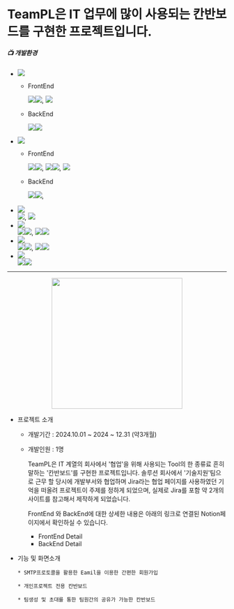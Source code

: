 
# TeamPL은 IT 업무에 많이 사용되는 칸반보드를 구현한 프로젝트입니다.

##### 📺 개발환경
* <img src="https://img.shields.io/badge/Language-%23121011?style=plastic"/>
    
    * FrontEnd
          <div>
              <img src="https://img.shields.io/badge/JavaScript-F7DF1E?style=float-square&logo=JavaScript&logoColor=white"><img src="https://img.shields.io/badge/ES6-515151?style=float-square">,
              <img src="https://img.shields.io/badge/TypeScript-3178C6?style=float-square&logo=TypeScript&logoColor=white">
          </div>

    * BackEnd
           <div>
               <img src="https://img.shields.io/badge/java-%23ED8B00?style=float-square&logo=openjdk&logoColor=white"><img src="https://img.shields.io/badge/17-515151?style=float-square">
           </div>
    

* <img src="https://img.shields.io/badge/Library%20&%20Framwork-%23121011?style=plastic"/>

    * FrontEnd
              <div>
                  <img src="https://img.shields.io/badge/React.js-61DAFB?style=float-square&logo=React&logoColor=white"/><img src="https://img.shields.io/badge/18-515151?style=float-square">,
                  <img src="https://img.shields.io/badge/Axios-5A29E4?style=float-square&logo=Axios&logoColor=white"/><img src="https://img.shields.io/badge/1.6.8-515151?style=float-square">,
                  <img src="https://img.shields.io/badge/Zustand 4.5.2-515151?style=float-square">
              </div>

    * BackEnd
             <div>
                  <img src="https://img.shields.io/badge/springboot-6DB33F?style=float-square&logo=springboot&logoColor=white"><img src="https://img.shields.io/badge/3.2.5-515151?style=float-square">,
              </div>

* <img src="https://img.shields.io/badge/Web-%23121011?style=plastic"/>
              <div>
                  <img src="https://img.shields.io/badge/HTML5-E34F26?style=float-square&logo=HTML5&logoColor=white"/>, <img src ="https://img.shields.io/badge/CSS3-1572B6?style=float-square&logo=CSS3&logoColor=white"/>
              </div>

* <img src="https://img.shields.io/badge/Database-%23121011?style=plastic"/>
                <div>
                    <img src="https://img.shields.io/badge/MySQL-4479A1?style=float-square&logo=MySql&logoColor=white"><img src="https://img.shields.io/badge/8.0-515151?style=float-square">,
                     <img src="https://img.shields.io/badge/Redis-FF4438?style=float-square&logo=Redis&logoColor=white"><img src="https://img.shields.io/badge/7.4.1-515151?style=float-square">
                </div>
* <img src="https://img.shields.io/badge/ORM-%23121011?style=plastic"/>
                <div>
                    <img src="https://img.shields.io/badge/Spring%20Data%20JPA-6DB33F?style=float-square&logo=Spring&logoColor=white"/><img src="https://img.shields.io/badge/3.2.5-515151?style=float-square">,
                    <img src="https://img.shields.io/badge/QueryDsl-6DB33F?style=float-square"/><img src="https://img.shields.io/badge/5.0.0-515151?style=float-square">
                </div>

* <img src="https://img.shields.io/badge/Build-%23121011?style=plastic">
                 <div>
                    <img src="https://img.shields.io/badge/Gradle-02303A?style=float-square&logo=Gradle&logoColor=white"><img src="https://img.shields.io/badge/8.10.2-515151?style=float-square">
                 </div>
------------------

<p align="center">
    <img src="https://github.com/user-attachments/assets/c00638bf-e3b3-439b-906c-c32de9081d93" width=300 height=300/>
</p>


* 프로젝트 소개 

    - 개발기간 : 2024.10.01 ~ 2024 ~ 12.31 (약3개월)
    - 개발인원 : 1명
 
      TeamPL은 IT 계열의 회사에서 '협업'을 위해 사용되는 Tool의 한 종류료 흔히 말하는 '칸반보드'를 구현한 프로젝트입니다.
      솔루션 회사에서 '기술지원'팀으로 근무 할 당시에 개발부서와 협업하며 Jira라는 협업 페이지를 사용하였던 기억을 떠올려
      프로젝트이 주제를 정하게 되었으며, 실제로 Jira를 포함 약 2개의 사이트를 참고해서 제작하게 되었습니다.

      FrontEnd 와 BackEnd에 대한 상세한 내용은 아래의 링크로 연결된 Notion페이지에서 확인하실 수 있습니다.

      * FrontEnd Detail 
      * BackEnd Detail



* 기능 및 화면소개

      * SMTP프로토콜을 활용한 Eamil을 이용한 간편한 회원가입
      
      * 개인프로젝트 전용 칸반보드
        
      * 팀생성 및 초대를 통한 팀원간의 공유가 가능한 칸반보드

      
  


